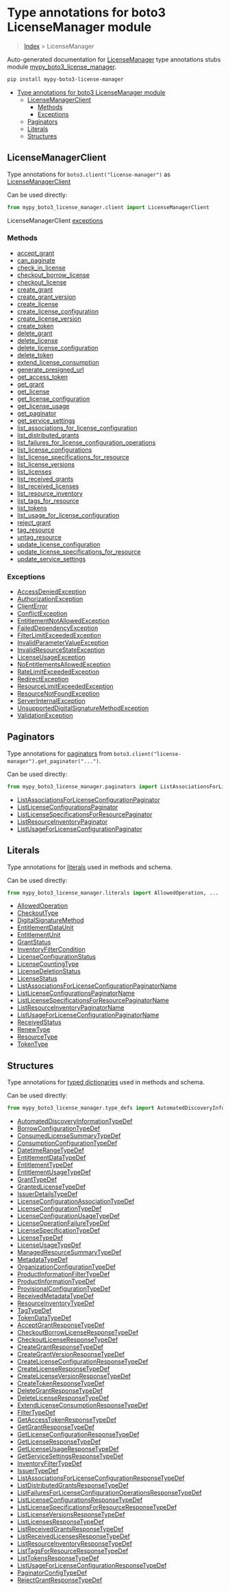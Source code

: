 # Type annotations for boto3 LicenseManager module

> [Index](../index.md) > LicenseManager

Auto-generated documentation for [LicenseManager](https://boto3.amazonaws.com/v1/documentation/api/latest/reference/services/license-manager.html#LicenseManager)
type annotations stubs module [mypy_boto3_license_manager](https://pypi.org/project/mypy-boto3-license-manager/).

```bash
pip install mypy-boto3-license-manager
```

- [Type annotations for boto3 LicenseManager module](#type-annotations-for-boto3-licensemanager-module)
  - [LicenseManagerClient](#licensemanagerclient)
    - [Methods](#methods)
    - [Exceptions](#exceptions)
  - [Paginators](#paginators)
  - [Literals](#literals)
  - [Structures](#structures)

## LicenseManagerClient

Type annotations for  `boto3.client("license-manager")` as [LicenseManagerClient](./client.md)

Can be used directly:

```python
from mypy_boto3_license_manager.client import LicenseManagerClient
```


LicenseManagerClient [exceptions](./client.md#exceptions)



### Methods
- [accept_grant](./client.md#accept-grant)
- [can_paginate](./client.md#can-paginate)
- [check_in_license](./client.md#check-in-license)
- [checkout_borrow_license](./client.md#checkout-borrow-license)
- [checkout_license](./client.md#checkout-license)
- [create_grant](./client.md#create-grant)
- [create_grant_version](./client.md#create-grant-version)
- [create_license](./client.md#create-license)
- [create_license_configuration](./client.md#create-license-configuration)
- [create_license_version](./client.md#create-license-version)
- [create_token](./client.md#create-token)
- [delete_grant](./client.md#delete-grant)
- [delete_license](./client.md#delete-license)
- [delete_license_configuration](./client.md#delete-license-configuration)
- [delete_token](./client.md#delete-token)
- [extend_license_consumption](./client.md#extend-license-consumption)
- [generate_presigned_url](./client.md#generate-presigned-url)
- [get_access_token](./client.md#get-access-token)
- [get_grant](./client.md#get-grant)
- [get_license](./client.md#get-license)
- [get_license_configuration](./client.md#get-license-configuration)
- [get_license_usage](./client.md#get-license-usage)
- [get_paginator](./client.md#get-paginator)
- [get_service_settings](./client.md#get-service-settings)
- [list_associations_for_license_configuration](./client.md#list-associations-for-license-configuration)
- [list_distributed_grants](./client.md#list-distributed-grants)
- [list_failures_for_license_configuration_operations](./client.md#list-failures-for-license-configuration-operations)
- [list_license_configurations](./client.md#list-license-configurations)
- [list_license_specifications_for_resource](./client.md#list-license-specifications-for-resource)
- [list_license_versions](./client.md#list-license-versions)
- [list_licenses](./client.md#list-licenses)
- [list_received_grants](./client.md#list-received-grants)
- [list_received_licenses](./client.md#list-received-licenses)
- [list_resource_inventory](./client.md#list-resource-inventory)
- [list_tags_for_resource](./client.md#list-tags-for-resource)
- [list_tokens](./client.md#list-tokens)
- [list_usage_for_license_configuration](./client.md#list-usage-for-license-configuration)
- [reject_grant](./client.md#reject-grant)
- [tag_resource](./client.md#tag-resource)
- [untag_resource](./client.md#untag-resource)
- [update_license_configuration](./client.md#update-license-configuration)
- [update_license_specifications_for_resource](./client.md#update-license-specifications-for-resource)
- [update_service_settings](./client.md#update-service-settings)




### Exceptions
- [AccessDeniedException](./client.md#accessdeniedexception)
- [AuthorizationException](./client.md#authorizationexception)
- [ClientError](./client.md#clienterror)
- [ConflictException](./client.md#conflictexception)
- [EntitlementNotAllowedException](./client.md#entitlementnotallowedexception)
- [FailedDependencyException](./client.md#faileddependencyexception)
- [FilterLimitExceededException](./client.md#filterlimitexceededexception)
- [InvalidParameterValueException](./client.md#invalidparametervalueexception)
- [InvalidResourceStateException](./client.md#invalidresourcestateexception)
- [LicenseUsageException](./client.md#licenseusageexception)
- [NoEntitlementsAllowedException](./client.md#noentitlementsallowedexception)
- [RateLimitExceededException](./client.md#ratelimitexceededexception)
- [RedirectException](./client.md#redirectexception)
- [ResourceLimitExceededException](./client.md#resourcelimitexceededexception)
- [ResourceNotFoundException](./client.md#resourcenotfoundexception)
- [ServerInternalException](./client.md#serverinternalexception)
- [UnsupportedDigitalSignatureMethodException](./client.md#unsupporteddigitalsignaturemethodexception)
- [ValidationException](./client.md#validationexception)






## Paginators

Type annotations for [paginators](./paginators.md) from `boto3.client("license-manager").get_paginator("...")`.

Can be used directly:

```python
from mypy_boto3_license_manager.paginators import ListAssociationsForLicenseConfigurationPaginator, ...
```

- [ListAssociationsForLicenseConfigurationPaginator](./paginators.md#listassociationsforlicenseconfigurationpaginator)
- [ListLicenseConfigurationsPaginator](./paginators.md#listlicenseconfigurationspaginator)
- [ListLicenseSpecificationsForResourcePaginator](./paginators.md#listlicensespecificationsforresourcepaginator)
- [ListResourceInventoryPaginator](./paginators.md#listresourceinventorypaginator)
- [ListUsageForLicenseConfigurationPaginator](./paginators.md#listusageforlicenseconfigurationpaginator)






## Literals

Type annotations for [literals](./literals.md) used in methods and schema.

Can be used directly:

```python
from mypy_boto3_license_manager.literals import AllowedOperation, ...
```

- [AllowedOperation](./literals.md#allowedoperation)
- [CheckoutType](./literals.md#checkouttype)
- [DigitalSignatureMethod](./literals.md#digitalsignaturemethod)
- [EntitlementDataUnit](./literals.md#entitlementdataunit)
- [EntitlementUnit](./literals.md#entitlementunit)
- [GrantStatus](./literals.md#grantstatus)
- [InventoryFilterCondition](./literals.md#inventoryfiltercondition)
- [LicenseConfigurationStatus](./literals.md#licenseconfigurationstatus)
- [LicenseCountingType](./literals.md#licensecountingtype)
- [LicenseDeletionStatus](./literals.md#licensedeletionstatus)
- [LicenseStatus](./literals.md#licensestatus)
- [ListAssociationsForLicenseConfigurationPaginatorName](./literals.md#listassociationsforlicenseconfigurationpaginatorname)
- [ListLicenseConfigurationsPaginatorName](./literals.md#listlicenseconfigurationspaginatorname)
- [ListLicenseSpecificationsForResourcePaginatorName](./literals.md#listlicensespecificationsforresourcepaginatorname)
- [ListResourceInventoryPaginatorName](./literals.md#listresourceinventorypaginatorname)
- [ListUsageForLicenseConfigurationPaginatorName](./literals.md#listusageforlicenseconfigurationpaginatorname)
- [ReceivedStatus](./literals.md#receivedstatus)
- [RenewType](./literals.md#renewtype)
- [ResourceType](./literals.md#resourcetype)
- [TokenType](./literals.md#tokentype)




## Structures


Type annotations for [typed dictionaries](./type_defs.md) used in methods and schema.

Can be used directly:

```python
from mypy_boto3_license_manager.type_defs import AutomatedDiscoveryInformationTypeDef, ...
```

- [AutomatedDiscoveryInformationTypeDef](./type_defs.md#automateddiscoveryinformationtypedef)
- [BorrowConfigurationTypeDef](./type_defs.md#borrowconfigurationtypedef)
- [ConsumedLicenseSummaryTypeDef](./type_defs.md#consumedlicensesummarytypedef)
- [ConsumptionConfigurationTypeDef](./type_defs.md#consumptionconfigurationtypedef)
- [DatetimeRangeTypeDef](./type_defs.md#datetimerangetypedef)
- [EntitlementDataTypeDef](./type_defs.md#entitlementdatatypedef)
- [EntitlementTypeDef](./type_defs.md#entitlementtypedef)
- [EntitlementUsageTypeDef](./type_defs.md#entitlementusagetypedef)
- [GrantTypeDef](./type_defs.md#granttypedef)
- [GrantedLicenseTypeDef](./type_defs.md#grantedlicensetypedef)
- [IssuerDetailsTypeDef](./type_defs.md#issuerdetailstypedef)
- [LicenseConfigurationAssociationTypeDef](./type_defs.md#licenseconfigurationassociationtypedef)
- [LicenseConfigurationTypeDef](./type_defs.md#licenseconfigurationtypedef)
- [LicenseConfigurationUsageTypeDef](./type_defs.md#licenseconfigurationusagetypedef)
- [LicenseOperationFailureTypeDef](./type_defs.md#licenseoperationfailuretypedef)
- [LicenseSpecificationTypeDef](./type_defs.md#licensespecificationtypedef)
- [LicenseTypeDef](./type_defs.md#licensetypedef)
- [LicenseUsageTypeDef](./type_defs.md#licenseusagetypedef)
- [ManagedResourceSummaryTypeDef](./type_defs.md#managedresourcesummarytypedef)
- [MetadataTypeDef](./type_defs.md#metadatatypedef)
- [OrganizationConfigurationTypeDef](./type_defs.md#organizationconfigurationtypedef)
- [ProductInformationFilterTypeDef](./type_defs.md#productinformationfiltertypedef)
- [ProductInformationTypeDef](./type_defs.md#productinformationtypedef)
- [ProvisionalConfigurationTypeDef](./type_defs.md#provisionalconfigurationtypedef)
- [ReceivedMetadataTypeDef](./type_defs.md#receivedmetadatatypedef)
- [ResourceInventoryTypeDef](./type_defs.md#resourceinventorytypedef)
- [TagTypeDef](./type_defs.md#tagtypedef)
- [TokenDataTypeDef](./type_defs.md#tokendatatypedef)
- [AcceptGrantResponseTypeDef](./type_defs.md#acceptgrantresponsetypedef)
- [CheckoutBorrowLicenseResponseTypeDef](./type_defs.md#checkoutborrowlicenseresponsetypedef)
- [CheckoutLicenseResponseTypeDef](./type_defs.md#checkoutlicenseresponsetypedef)
- [CreateGrantResponseTypeDef](./type_defs.md#creategrantresponsetypedef)
- [CreateGrantVersionResponseTypeDef](./type_defs.md#creategrantversionresponsetypedef)
- [CreateLicenseConfigurationResponseTypeDef](./type_defs.md#createlicenseconfigurationresponsetypedef)
- [CreateLicenseResponseTypeDef](./type_defs.md#createlicenseresponsetypedef)
- [CreateLicenseVersionResponseTypeDef](./type_defs.md#createlicenseversionresponsetypedef)
- [CreateTokenResponseTypeDef](./type_defs.md#createtokenresponsetypedef)
- [DeleteGrantResponseTypeDef](./type_defs.md#deletegrantresponsetypedef)
- [DeleteLicenseResponseTypeDef](./type_defs.md#deletelicenseresponsetypedef)
- [ExtendLicenseConsumptionResponseTypeDef](./type_defs.md#extendlicenseconsumptionresponsetypedef)
- [FilterTypeDef](./type_defs.md#filtertypedef)
- [GetAccessTokenResponseTypeDef](./type_defs.md#getaccesstokenresponsetypedef)
- [GetGrantResponseTypeDef](./type_defs.md#getgrantresponsetypedef)
- [GetLicenseConfigurationResponseTypeDef](./type_defs.md#getlicenseconfigurationresponsetypedef)
- [GetLicenseResponseTypeDef](./type_defs.md#getlicenseresponsetypedef)
- [GetLicenseUsageResponseTypeDef](./type_defs.md#getlicenseusageresponsetypedef)
- [GetServiceSettingsResponseTypeDef](./type_defs.md#getservicesettingsresponsetypedef)
- [InventoryFilterTypeDef](./type_defs.md#inventoryfiltertypedef)
- [IssuerTypeDef](./type_defs.md#issuertypedef)
- [ListAssociationsForLicenseConfigurationResponseTypeDef](./type_defs.md#listassociationsforlicenseconfigurationresponsetypedef)
- [ListDistributedGrantsResponseTypeDef](./type_defs.md#listdistributedgrantsresponsetypedef)
- [ListFailuresForLicenseConfigurationOperationsResponseTypeDef](./type_defs.md#listfailuresforlicenseconfigurationoperationsresponsetypedef)
- [ListLicenseConfigurationsResponseTypeDef](./type_defs.md#listlicenseconfigurationsresponsetypedef)
- [ListLicenseSpecificationsForResourceResponseTypeDef](./type_defs.md#listlicensespecificationsforresourceresponsetypedef)
- [ListLicenseVersionsResponseTypeDef](./type_defs.md#listlicenseversionsresponsetypedef)
- [ListLicensesResponseTypeDef](./type_defs.md#listlicensesresponsetypedef)
- [ListReceivedGrantsResponseTypeDef](./type_defs.md#listreceivedgrantsresponsetypedef)
- [ListReceivedLicensesResponseTypeDef](./type_defs.md#listreceivedlicensesresponsetypedef)
- [ListResourceInventoryResponseTypeDef](./type_defs.md#listresourceinventoryresponsetypedef)
- [ListTagsForResourceResponseTypeDef](./type_defs.md#listtagsforresourceresponsetypedef)
- [ListTokensResponseTypeDef](./type_defs.md#listtokensresponsetypedef)
- [ListUsageForLicenseConfigurationResponseTypeDef](./type_defs.md#listusageforlicenseconfigurationresponsetypedef)
- [PaginatorConfigTypeDef](./type_defs.md#paginatorconfigtypedef)
- [RejectGrantResponseTypeDef](./type_defs.md#rejectgrantresponsetypedef)
